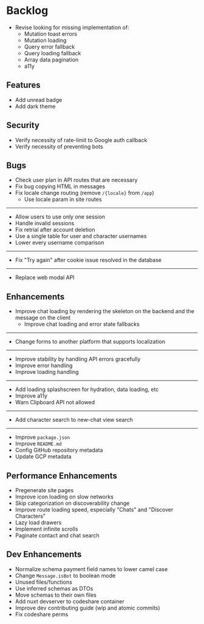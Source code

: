 # Backlog

- Revise looking for missing implementation of:
  - Mutation toast errors
  - Mutation loading
  - Query error fallback
  - Query loading fallback
  - Array data pagination
  - a11y

## Features

- Add unread badge
- Add dark theme

## Security

- Verify necessity of rate-limit to Google auth callback
- Verify necessity of preventing bots

## Bugs

- Check user plan in API routes that are necessary
- Fix bug copying HTML in messages
- Fix locale change routing (remove `/{locale}` from `/app`)
  - Use locale param in site routes
---
- Allow users to use only one session
- Handle invalid sessions
- Fix retrial after account deletion
- Use a single table for user and character usernames
- Lower every username comparison
---
- Fix "Try again" after cookie issue resolved in the database
---
- Replace web modal API

## Enhancements

- Improve chat loading by rendering the skeleton on the backend and the message on the client
  - Improve chat loading and error state fallbacks
- ---
- Change forms to another platform that supports localization
- ---
- Improve stability by handling API errors gracefully
- Improve error handling
- Improve loading handling
- ---
- Add loading splashscreen for hydration, data loading, etc
- Improve a11y
- Warn Clipboard API not allowed
- ---
- Add character search to new-chat view search
- ---
- Improve `package.json`
- Improve `README.md`
- Config GitHub repository metadata
- Update GCP metadata

## Performance Enhancements

- Pregenerate site pages
- Improve icon loading on slow networks
- Skip categorization on discoverability change
- Improve route loading speed, especially "Chats" and "Discover Characters"
- Lazy load drawers
- Implement infinite scrolls
- Paginate contact and chat search

## Dev Enhancements

- Normalize schema payment field names to lower camel case
- Change `Message.isBot` to boolean mode
- Unused files/functions
- Use inferred schemas as DTOs
- Move schemas to their own files
- Add nuxt devserver to codeshare container
- Improve dev contributing guide (wip and atomic commits)
- Fix codeshare perms

